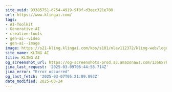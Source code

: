 ```yaml
---
site_uuid: 93385751-d754-4919-9f8f-d3eec321e708
url: https://www.klingai.com/
tags:
- AI-Toolkit
- Generative-AI
- creative-tools
- gen-ai--video
- gen-ai--image
image: https://s21-kling.klingai.com/kos/s101/nlav112372/kling-web/logo-180x180.png
site_name: KLING AI
title: KLING AI
og_screenshot_url: https://og-screenshots-prod.s3.amazonaws.com/1366x768/80/false/031ede4e043b47e970e244a088d9c1f6846241652186a15da74a417731da9ef4.jpeg
jina_last_request: '2025-03-09T06:44:58.714Z'
jina_error: "Error occurred"
og_last_fetch: '2025-03-07T05:21:09.893Z'
date_modified: 2025-03-24
---
```




